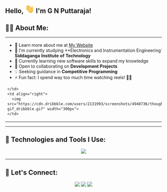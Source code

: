 ## Hello, <img src="https://raw.githubusercontent.com/ABSphreak/ABSphreak/master/gifs/Hi.gif" width="30px"> I'm G N Puttaraja!  

## 🧑‍💻 About Me:

<table>
  <tr>
    <td>
    <ul>
    <li>📌 Learn more about me at <a href="https://puttaraja024.github.io/Portfolio/">My Website</a></li>
    <li>🔭 I'm currently studying **Electronics and Instrumentation Engineering** at <strong>Siddaganga Institute of Technology</strong></li>
    <li>🌱 Currently learning new software skills to expand my knowledge</li>
    <li>🤝 Open to collaborating on <strong>Development Projects</strong></li>
    <li>💡 Seeking guidance in <strong>Competitive Programming</strong></li>
    <li>⚡ Fun fact: I spend way too much time watching reels! 🎥😂</li>
</ul>

    </td>
    <td align="right">
      <img src="https://cdn.dribbble.com/users/2131993/screenshots/4948736/thoughtworks-gif_dribbble.gif" width="300px">
    </td>
  </tr>
</table>

---

## 🚀 Technologies and Tools I Use:

<p align="center">
  <img src="https://skillicons.dev/icons?i=java,spring,mysql,hibernate,html,css,js,bootstrap,jquery,git,linux" />
</p>

---

## 🔗 Let's Connect:
<p align="center">
  <a href="https://www.linkedin.com/in/g-n-puttaraja"><img src="https://img.shields.io/badge/LinkedIn-blue?style=for-the-badge&logo=linkedin"></a>
  <a href="https://github.com/Puttaraja024"><img src="https://img.shields.io/badge/GitHub-black?style=for-the-badge&logo=github"></a>
  <a href="puttaraja.1si22ei006@gmail.com"><img src="https://img.shields.io/badge/Email-red?style=for-the-badge&logo=gmail"></a>
</p>
